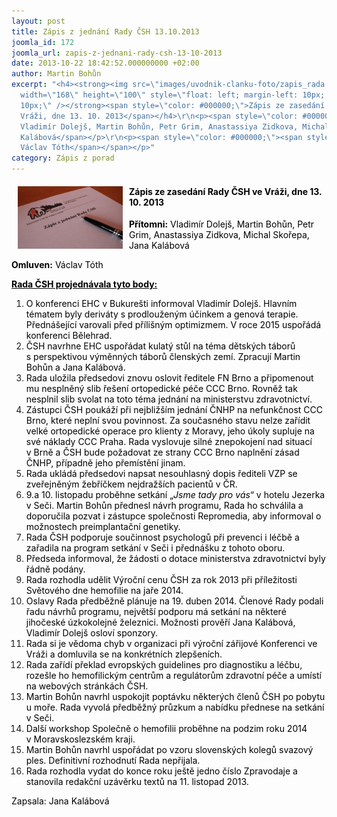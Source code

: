 ```yaml
---
layout: post
title: Zápis z jednání Rady ČSH 13.10.2013
joomla_id: 172
joomla_url: zapis-z-jednani-rady-csh-13-10-2013
date: 2013-10-22 18:42:52.000000000 +02:00
author: Martin Bohůn
excerpt: "<h4><strong><img src=\"images/uvodnik-clanku-foto/zapis_rada.jpg\" border=\"0\"
  width=\"168\" height=\"100\" style=\"float: left; margin-left: 10px; margin-right:
  10px;\" /></strong><span style=\"color: #000000;\">Zápis ze zasedání Rady ČSH ve
  Vráži, dne 13. 10. 2013</span></h4>\r\n<p><span style=\"color: #000000;\"><strong>Přítomni:</strong>
  Vladimír Dolejš, Martin Bohůn, Petr Grim, Anastassiya Zidkova, Michal Skořepa, Jana
  Kalábová</span></p>\r\n<p><span style=\"color: #000000;\"><span style=\"color: #000000;\"><strong>Omluven:</strong>
  Václav Tóth</span></span></p>"
category: Zápis z porad
---
```

<h4><strong><img src="images/uvodnik-clanku-foto/zapis_rada.jpg" border="0" width="168" height="100" style="float: left; margin-left: 10px; margin-right: 10px;" /></strong><span style="color: #000000;">Zápis ze zasedání Rady ČSH ve Vráži, dne 13. 10. 2013</span></h4>

<p><span style="color: #000000;"><strong>Přítomni:</strong> Vladimír Dolejš, Martin Bohůn, Petr Grim, Anastassiya Zidkova, Michal Skořepa, Jana Kalábová</span></p>

<p><span style="color: #000000;"><span style="color: #000000;"><strong>Omluven:</strong> Václav Tóth</span></span></p>



<p><span style="text-decoration: underline; color: #000000;"><strong>Rada ČSH projednávala tyto body:</strong></span></p>

<ol>

<li><span style="color: #000000;"> O konferenci EHC v Bukurešti informoval Vladimír Dolejš. Hlavním tématem byly deriváty s prodlouženým účinkem a genová terapie. Přednášející varovali před přílišným optimizmem. V roce 2015 uspořádá konferenci Bělehrad.</span></li>

<li><span style="color: #000000;">ČSH navrhne EHC uspořádat kulatý stůl na téma dětských táborů s perspektivou výměnných táborů členských zemí. Zpracují Martin Bohůn a Jana Kalábová.</span></li>

<li><span style="color: #000000;">Rada uložila předsedovi znovu oslovit ředitele FN Brno a připomenout mu nesplněný slib řešení ortopedické péče CCC Brno. Rovněž tak nesplnil slib svolat na toto téma jednání na ministerstvu zdravotnictví.</span></li>

<li><span style="color: #000000;">Zástupci ČSH poukáží při nejbližším jednání ČNHP na nefunkčnost CCC Brno, které neplní svou povinnost. Za současného stavu nelze zařídit velké ortopedické operace pro klienty z Moravy, jeho úkoly supluje na své náklady CCC Praha. Rada vyslovuje silné znepokojení nad situací v Brně a ČSH bude požadovat ze strany CCC Brno naplnění zásad ČNHP, případně jeho přemístění jinam.</span></li>

<li><span style="color: #000000;">Rada ukládá předsedovi napsat nesouhlasný dopis řediteli VZP se zveřejněným žebříčkem nejdražších pacientů v ČR.</span></li>

<li><span style="color: #000000;">9.a 10. listopadu proběhne setkání „<em>Jsme tady pro vás“ </em>v hotelu Jezerka v Seči. Martin Bohůn přednesl návrh programu, Rada ho schválila a doporučila pozvat i zástupce společnosti Repromedia, aby informoval o možnostech preimplantační genetiky.</span></li>

<li><span style="color: #000000;">Rada ČSH podporuje součinnost psychologů při prevenci i léčbě a zařadila na program setkání v Seči i přednášku z tohoto oboru.</span></li>

<li><span style="color: #000000;">Předseda informoval, že žádosti o dotace ministerstva zdravotnictví byly řádně podány.</span></li>

<li><span style="color: #000000;">Rada rozhodla udělit Výroční cenu ČSH za rok 2013 při příležitosti Světového dne hemofilie na jaře 2014.</span></li>

<li><span style="color: #000000;">Oslavy Rada předběžně plánuje na 19. duben 2014. Členové Rady podali řadu návrhů programu, největší podporu má setkání na některé jihočeské úzkokolejné železnici. Možnosti prověří Jana Kalábová, Vladimír Dolejš osloví sponzory.</span></li>

<li><span style="color: #000000;">Rada si je vědoma chyb v organizaci při výroční zářijové Konferenci ve Vráži a domluvila se na konkrétních zlepšeních.  </span></li>

<li><span style="color: #000000;">Rada zařídí překlad evropských guidelines pro diagnostiku a léčbu, rozešle ho hemofilickým centrům a regulátorům zdravotní péče a umístí na webových stránkách ČSH.</span></li>

<li><span style="color: #000000;">Martin Bohůn navrhl uspokojit poptávku některých členů ČSH po pobytu u moře. Rada vyvolá předběžný průzkum a nabídku přednese na setkání v Seči.</span></li>

<li><span style="color: #000000;">Další workshop Společně o hemofilii proběhne na podzim roku 2014 v Moravskoslezském kraji.</span></li>

<li><span style="color: #000000;">Martin Bohůn navrhl uspořádat po vzoru slovenských kolegů svazový ples. Definitivní rozhodnutí Rada nepřijala.</span></li>

<li><span style="color: #000000;">Rada rozhodla vydat do konce roku ještě jedno číslo Zpravodaje a stanovila redakční uzávěrku textů na 11. listopad 2013.</span></li>

</ol>

<p><span style="color: #000000;">Zapsala: Jana Kalábová</span></p>
